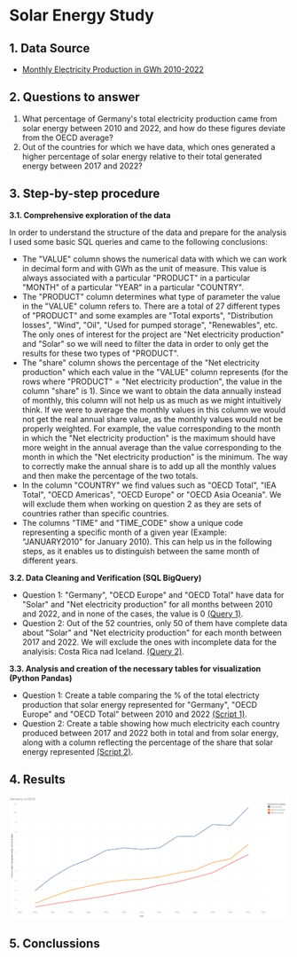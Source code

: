 # Solar Energy Study

## 1. Data Source
- [Monthly Electricity Production in GWh 2010-2022](https://www.kaggle.com/datasets/ccanb23/iea-monthly-electricity-statistics?resource=download)

## 2. Questions to answer
1. What percentage of Germany's total electricity production came from solar energy between 2010 and 2022, and how do these figures deviate from the OECD average?
2. Out of the countries for which we have data, which ones generated a higher percentage of solar energy relative to their total generated energy between 2017 and 2022?

## 3. Step-by-step procedure

**3.1. Comprehensive exploration of the data**

In order to understand the structure of the data and prepare for the analysis I used some basic SQL queries and came to the following conclusions:
- The "VALUE" column shows the numerical data with which we can work in decimal form and with GWh as the unit of measure. This value is always associated with a particular "PRODUCT" in a particular "MONTH" of a particular "YEAR" in a particular "COUNTRY". 
- The "PRODUCT" column determines what type of parameter the value in the "VALUE" column refers to. There are a total of 27 different types of "PRODUCT" and some examples are "Total exports", "Distribution losses", "Wind", "Oil", "Used for pumped storage", "Renewables", etc. The only ones of interest for the project are "Net electricity production" and "Solar" so we will need to filter the data in order to only get the results for these two types of "PRODUCT".
- The "share" column shows the percentage of the "Net electricity production" which each value in the "VALUE" column represents (for the rows where "PRODUCT" = "Net electricity production", the value in the column "share" is 1). Since we want to obtain the data annually instead of monthly, this column will not help us as much as we might intuitively think. If we were to average the monthly values in this column we would not get the real annual share value, as the monthly values would not be properly weighted. For example, the value corresponding to the month in which the "Net electricity production" is the maximum should have more weight in the annual average than the value corresponding to the month in which the "Net electricity production" is the minimum. The way to correctly make the annual share is to add up all the monthly values and then make the percentage of the two totals.
- In the column "COUNTRY" we find values such as "OECD Total", "IEA Total", "OECD Americas", "OECD Europe" or "OECD Asia Oceania". We will exclude them when working on question 2 as they are sets of countries rather than specific countries.
- The columns "TIME" and "TIME_CODE" show a unique code representing a specific month of a given year (Example: "JANUARY2010" for January 2010). This can help us in the following steps, as it enables us to distinguish between the same month of different years.

**3.2. Data Cleaning and Verification (SQL BigQuery)**

- Question 1: "Germany", "OECD Europe" and "OECD Total" have data for "Solar" and "Net electricity production" for all months between 2010 and 2022, and in none of the cases, the value is 0 [(Query 1)](sql_queries.txt).
- Question 2: Out of the 52 countries, only 50 of them have complete data about "Solar" and "Net electricity production" for each month between 2017 and 2022. We will exclude the ones with incomplete data for the analyisis: Costa Rica nad Iceland. [(Query 2)](sql_queries.txt).

**3.3. Analysis and creation of the necessary tables for visualization (Python Pandas)**

- Question 1: Create a table comparing the % of the total electricty production that solar energy represented for "Germany", "OECD Europe" and "OECD Total" between 2010 and 2022 [(Script 1)](solar_germany.py).
- Question 2: Create a table showing how much electricity each country produced between 2017 and 2022 both in total and from solar energy, along with a column reflecting the percentage of the share that solar energy represented [(Script 2)](solar_vs_total.py).


## 4. Results
![Ejemplo de imagen](visualizations/Viz1.png)


## 5. Conclussions
